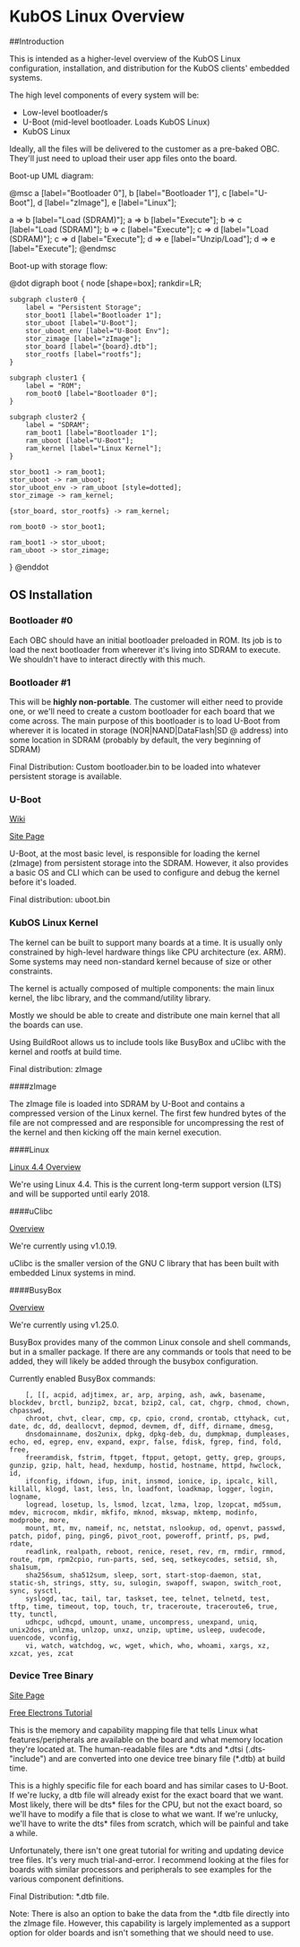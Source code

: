 # KubOS Linux Overview

##Introduction

This is intended as a higher-level overview of the KubOS Linux configuration, installation, and distribution for the KubOS clients' embedded systems.

The high level components of every system will be:
- Low-level bootloader/s
- U-Boot (mid-level bootloader. Loads KubOS Linux)
- KubOS Linux

Ideally, all the files will be delivered to the customer as a pre-baked OBC. They'll just need to upload their user app files onto the board.

Boot-up UML diagram:

@msc
a [label="Bootloader 0"], 
b [label="Bootloader 1"],
c [label="U-Boot"],
d [label="zImage"],
e [label="Linux"];

a => b [label="Load (SDRAM)"];
a => b [label="Execute"];
b => c [label="Load (SDRAM)"];
b => c [label="Execute"];
c => d [label="Load (SDRAM)"];
c => d [label="Execute"];
d => e [label="Unzip/Load"];
d => e [label="Execute"];
@endmsc

Boot-up with storage flow:

@dot
digraph boot {
    node [shape=box];
    rankdir=LR;

    subgraph cluster0 {
        label = "Persistent Storage";
        stor_boot1 [label="Bootloader 1"];
        stor_uboot [label="U-Boot"];
        stor_uboot_env [label="U-Boot Env"];
        stor_zimage [label="zImage"];
        stor_board [label="{board}.dtb"];
        stor_rootfs [label="rootfs"];        
    }

    subgraph cluster1 {
        label = "ROM";
        rom_boot0 [label="Bootloader 0"];
    }

    subgraph cluster2 {
        label = "SDRAM";
        ram_boot1 [label="Bootloader 1"];
        ram_uboot [label="U-Boot"];
        ram_kernel [label="Linux Kernel"];
    }
    
    stor_boot1 -> ram_boot1;
    stor_uboot -> ram_uboot;
    stor_uboot_env -> ram_uboot [style=dotted];
    stor_zimage -> ram_kernel;
    
    {stor_board, stor_rootfs} -> ram_kernel;
    
    rom_boot0 -> stor_boot1;

    ram_boot1 -> stor_uboot;
    ram_uboot -> stor_zimage;

}
@enddot

## OS Installation

### Bootloader #0

Each OBC should have an initial bootloader preloaded in ROM. Its job is to load the next bootloader from wherever it's living into SDRAM to execute.
We shouldn't have to interact directly with this much.

### Bootloader #1

This will be **highly non-portable**. The customer will either need to provide one, or we'll need to create a custom bootloader for each board that
we come across. The main purpose of this bootloader is to load U-Boot from wherever it is located in storage (NOR|NAND|DataFlash|SD @ address) into
some location in SDRAM (probably by default, the very beginning of SDRAM)

Final Distribution: Custom bootloader.bin to be loaded into whatever persistent storage is available.

### U-Boot

[Wiki](https://en.wikipedia.org/wiki/Das_U-Boot)

[Site Page](http://www.denx.de/wiki/U-Boot)

U-Boot, at the most basic level, is responsible for loading the kernel (zImage) from persistent storage into the SDRAM. However, it also provides a 
basic OS and CLI which can be used to configure and debug the kernel before it's loaded.

Final distribution: uboot.bin

### KubOS Linux Kernel

The kernel can be built to support many boards at a time.  It is usually only constrained by high-level hardware things like CPU architecture (ex. ARM).
Some systems may need non-standard kernel because of size or other constraints.

The kernel is actually composed of multiple components: the main linux kernel, the libc library, and the command/utility library.

Mostly we should be able to create and distribute one main kernel that all the boards can use.

Using BuildRoot allows us to include tools like BusyBox and uClibc with the kernel and rootfs at build time.

Final distribution: zImage

####zImage

The zImage file is loaded into SDRAM by U-Boot and contains a compressed version of the Linux kernel.  The first few hundred bytes of the
file are not compressed and are responsible for uncompressing the rest of the kernel and then kicking off the main kernel execution.

####Linux

[Linux 4.4 Overview](https://kernelnewbies.org/Linux_4.4)

We're using Linux 4.4.  This is the current long-term support version (LTS) and will be supported until early 2018.

####uClibc

[Overview](https://uclibc.org/about.html)

We're currently using v1.0.19.

uClibc is the smaller version of the GNU C library that has been built with embedded Linux systems in mind.

####BusyBox

[Overview](https://busybox.net/about.html)

We're currently using v1.25.0.

BusyBox provides many of the common Linux console and shell commands, but in a smaller package.  If there are any commands or tools that need to be
added, they will likely be added through the busybox configuration.

Currently enabled BusyBox commands:

        [, [[, acpid, adjtimex, ar, arp, arping, ash, awk, basename, blockdev, brctl, bunzip2, bzcat, bzip2, cal, cat, chgrp, chmod, chown, chpasswd,
        chroot, chvt, clear, cmp, cp, cpio, crond, crontab, cttyhack, cut, date, dc, dd, deallocvt, depmod, devmem, df, diff, dirname, dmesg,
        dnsdomainname, dos2unix, dpkg, dpkg-deb, du, dumpkmap, dumpleases, echo, ed, egrep, env, expand, expr, false, fdisk, fgrep, find, fold, free,
        freeramdisk, fstrim, ftpget, ftpput, getopt, getty, grep, groups, gunzip, gzip, halt, head, hexdump, hostid, hostname, httpd, hwclock, id,
        ifconfig, ifdown, ifup, init, insmod, ionice, ip, ipcalc, kill, killall, klogd, last, less, ln, loadfont, loadkmap, logger, login, logname,
        logread, losetup, ls, lsmod, lzcat, lzma, lzop, lzopcat, md5sum, mdev, microcom, mkdir, mkfifo, mknod, mkswap, mktemp, modinfo, modprobe, more,
        mount, mt, mv, nameif, nc, netstat, nslookup, od, openvt, passwd, patch, pidof, ping, ping6, pivot_root, poweroff, printf, ps, pwd, rdate,
        readlink, realpath, reboot, renice, reset, rev, rm, rmdir, rmmod, route, rpm, rpm2cpio, run-parts, sed, seq, setkeycodes, setsid, sh, sha1sum,
        sha256sum, sha512sum, sleep, sort, start-stop-daemon, stat, static-sh, strings, stty, su, sulogin, swapoff, swapon, switch_root, sync, sysctl,
        syslogd, tac, tail, tar, taskset, tee, telnet, telnetd, test, tftp, time, timeout, top, touch, tr, traceroute, traceroute6, true, tty, tunctl,
        udhcpc, udhcpd, umount, uname, uncompress, unexpand, uniq, unix2dos, unlzma, unlzop, unxz, unzip, uptime, usleep, uudecode, uuencode, vconfig,
        vi, watch, watchdog, wc, wget, which, who, whoami, xargs, xz, xzcat, yes, zcat



### Device Tree Binary

[Site Page](https://www.devicetree.org/)

[Free Electrons Tutorial](https://events.linuxfoundation.org/sites/events/files/slides/petazzoni-device-tree-dummies.pdf)

This is the memory and capability mapping file that tells Linux what features/peripherals are available on the board and what memory location they're 
located at.  The human-readable files are \*.dts and \*.dtsi (.dts-"include") and are converted into one device tree binary file (\*.dtb) at build time. 

This is a highly specific file for each board and has similar cases to U-Boot.  If we're lucky, a dtb file will already exist for the exact board that
we want.  Most likely, there will be dts\* files for the CPU, but not the exact board, so we'll have to modify a file that is close to what we want.
If we're unlucky, we'll have to write the dts\* files from scratch, which will be painful and take a while.

Unfortunately, there isn't one great tutorial for writing and updating device tree files.  It's very much trial-and-error.  I recommend looking at the 
files for boards with similar processors and peripherals to see examples for the various component definitions.

Final Distribution: \*.dtb file.  

Note:  There is also an option to bake the data from the \*.dtb file directly into the zImage file.  However, this capability
is largely implemented as a support option for older boards and isn't something that we should need to use. 

